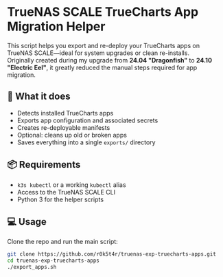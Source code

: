 # TrueNAS SCALE TrueCharts App Migration Helper

This script helps you export and re-deploy your TrueCharts apps on TrueNAS SCALE—ideal for system upgrades or clean re-installs.  
Originally created during my upgrade from **24.04 "Dragonfish"** to **24.10 "Electric Eel"**, it greatly reduced the manual steps required for app migration.

## 🧩 What it does

- Detects installed TrueCharts apps
- Exports app configuration and associated secrets
- Creates re-deployable manifests
- Optional: cleans up old or broken apps
- Saves everything into a single `exports/` directory

## 📦 Requirements

- `k3s kubectl` or a working `kubectl` alias
- Access to the TrueNAS SCALE CLI
- Python 3 for the helper scripts

## 💻 Usage

Clone the repo and run the main script:

```bash
git clone https://github.com/r0k5t4r/truenas-exp-truecharts-apps.git
cd truenas-exp-truecharts-apps
./export_apps.sh

